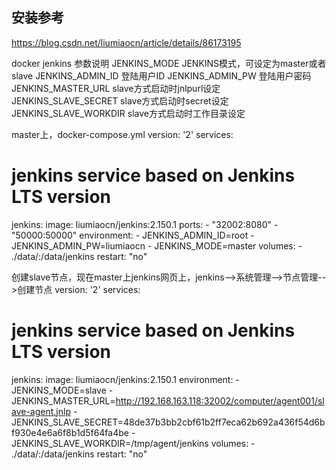 ## 安装参考
https://blog.csdn.net/liumiaocn/article/details/86173195 

docker jenkins 参数说明
JENKINS_MODE	JENKINS模式，可设定为master或者slave
JENKINS_ADMIN_ID	登陆用户ID
JENKINS_ADMIN_PW	登陆用户密码
JENKINS_MASTER_URL	slave方式启动时jnlpurl设定
JENKINS_SLAVE_SECRET	slave方式启动时secret设定
JENKINS_SLAVE_WORKDIR	slave方式启动时工作目录设定

master上，docker-compose.yml
version: '2'
services:
  # jenkins service based on Jenkins LTS version
  jenkins:
    image: liumiaocn/jenkins:2.150.1
    ports:
      - "32002:8080"
      - "50000:50000"
    environment:
      - JENKINS_ADMIN_ID=root
      - JENKINS_ADMIN_PW=liumiaocn
      - JENKINS_MODE=master
    volumes:
      - ./data/:/data/jenkins
    restart: "no"

创建slave节点，现在master上jenkins网页上，jenkins-->系统管理-->节点管理-->创建节点
version: '2'
services:
  # jenkins service based on Jenkins LTS version
  jenkins:
    image: liumiaocn/jenkins:2.150.1
    environment:
      - JENKINS_MODE=slave
      - JENKINS_MASTER_URL=http://192.168.163.118:32002/computer/agent001/slave-agent.jnlp
      - JENKINS_SLAVE_SECRET=48de37b3bb2cbf61b2ff7eca62b692a436f54d6bf930e4e6a6f8b1d5f64fa4be
      - JENKINS_SLAVE_WORKDIR=/tmp/agent/jenkins
    volumes:
      - ./data/:/data/jenkins
    restart: "no"
